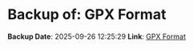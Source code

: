 # Backup of: GPX Format

**Backup Date**: 2025-09-26 12:25:29
**Link**: [GPX Format](https://przemienniki.net/export/przemienniki.gpx)

